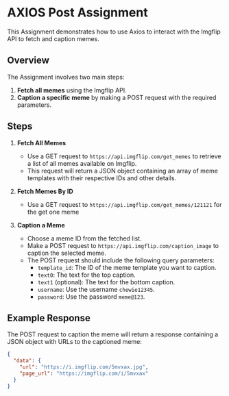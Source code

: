 # AXIOS Post Assignment

This Assignment demonstrates how to use Axios to interact with the Imgflip API to fetch and caption memes.

## Overview

The Assignment involves two main steps:
1. **Fetch all memes** using the Imgflip API.
2. **Caption a specific meme** by making a POST request with the required parameters.

## Steps

1. **Fetch All Memes**
   - Use a GET request to `https://api.imgflip.com/get_memes` to retrieve a list of all memes available on Imgflip.
   - This request will return a JSON object containing an array of meme templates with their respective IDs and other details.

2. **Fetch Memes By ID**
   - Use a GET request to `https://api.imgflip.com/get_memes/121121` for the get one meme

3. **Caption a Meme**
   - Choose a meme ID from the fetched list.
   - Make a POST request to `https://api.imgflip.com/caption_image` to caption the selected meme.
   - The POST request should include the following query parameters:
     - `template_id`: The ID of the meme template you want to caption.
     - `text0`: The text for the top caption.
     - `text1` (optional): The text for the bottom caption.
     - `username`: Use the username `chewie12345`.
     - `password`: Use the password `meme@123`.

## Example Response

The POST request to caption the meme will return a response containing a JSON object with URLs to the captioned meme:

```json
{
  "data": {
    "url": "https://i.imgflip.com/5mvxax.jpg",
    "page_url": "https://imgflip.com/i/5mvxax"
  }
}
 